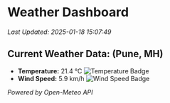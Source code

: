 
# Weather Dashboard

_Last Updated: 2025-01-18 15:07:49_

## Current Weather Data: (Pune, MH)
- **Temperature:** 21.4 °C ![Temperature Badge](https://img.shields.io/badge/Temperature-Medium%20Temp-green)
- **Wind Speed:** 5.9 km/h ![Wind Speed Badge](https://img.shields.io/badge/Wind%20Speed-Low%20Wind-blue)

*Powered by Open-Meteo API*
